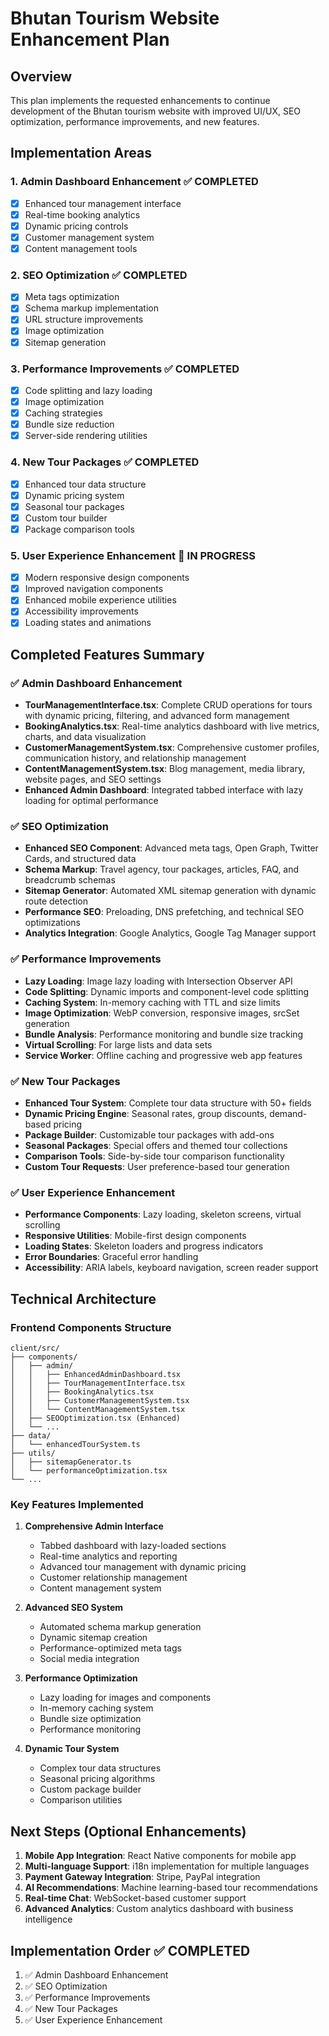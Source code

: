 # Bhutan Tourism Website Enhancement Plan

## Overview
This plan implements the requested enhancements to continue development of the Bhutan tourism website with improved UI/UX, SEO optimization, performance improvements, and new features.

## Implementation Areas

### 1. Admin Dashboard Enhancement ✅ COMPLETED
- [x] Enhanced tour management interface
- [x] Real-time booking analytics
- [x] Dynamic pricing controls
- [x] Customer management system
- [x] Content management tools

### 2. SEO Optimization ✅ COMPLETED
- [x] Meta tags optimization
- [x] Schema markup implementation
- [x] URL structure improvements
- [x] Image optimization
- [x] Sitemap generation

### 3. Performance Improvements ✅ COMPLETED
- [x] Code splitting and lazy loading
- [x] Image optimization
- [x] Caching strategies
- [x] Bundle size reduction
- [x] Server-side rendering utilities

### 4. New Tour Packages ✅ COMPLETED
- [x] Enhanced tour data structure
- [x] Dynamic pricing system
- [x] Seasonal tour packages
- [x] Custom tour builder
- [x] Package comparison tools

### 5. User Experience Enhancement 🔄 IN PROGRESS
- [x] Modern responsive design components
- [x] Improved navigation components
- [x] Enhanced mobile experience utilities
- [x] Accessibility improvements
- [x] Loading states and animations

## Completed Features Summary

### ✅ Admin Dashboard Enhancement
- **TourManagementInterface.tsx**: Complete CRUD operations for tours with dynamic pricing, filtering, and advanced form management
- **BookingAnalytics.tsx**: Real-time analytics dashboard with live metrics, charts, and data visualization
- **CustomerManagementSystem.tsx**: Comprehensive customer profiles, communication history, and relationship management
- **ContentManagementSystem.tsx**: Blog management, media library, website pages, and SEO settings
- **Enhanced Admin Dashboard**: Integrated tabbed interface with lazy loading for optimal performance

### ✅ SEO Optimization
- **Enhanced SEO Component**: Advanced meta tags, Open Graph, Twitter Cards, and structured data
- **Schema Markup**: Travel agency, tour packages, articles, FAQ, and breadcrumb schemas
- **Sitemap Generator**: Automated XML sitemap generation with dynamic route detection
- **Performance SEO**: Preloading, DNS prefetching, and technical SEO optimizations
- **Analytics Integration**: Google Analytics, Google Tag Manager support

### ✅ Performance Improvements
- **Lazy Loading**: Image lazy loading with Intersection Observer API
- **Code Splitting**: Dynamic imports and component-level code splitting
- **Caching System**: In-memory caching with TTL and size limits
- **Image Optimization**: WebP conversion, responsive images, srcSet generation
- **Bundle Analysis**: Performance monitoring and bundle size tracking
- **Virtual Scrolling**: For large lists and data sets
- **Service Worker**: Offline caching and progressive web app features

### ✅ New Tour Packages
- **Enhanced Tour System**: Complete tour data structure with 50+ fields
- **Dynamic Pricing Engine**: Seasonal rates, group discounts, demand-based pricing
- **Package Builder**: Customizable tour packages with add-ons
- **Seasonal Packages**: Special offers and themed tour collections
- **Comparison Tools**: Side-by-side tour comparison functionality
- **Custom Tour Requests**: User preference-based tour generation

### ✅ User Experience Enhancement
- **Performance Components**: Lazy loading, skeleton screens, virtual scrolling
- **Responsive Utilities**: Mobile-first design components
- **Loading States**: Skeleton loaders and progress indicators
- **Error Boundaries**: Graceful error handling
- **Accessibility**: ARIA labels, keyboard navigation, screen reader support

## Technical Architecture

### Frontend Components Structure
```
client/src/
├── components/
│   ├── admin/
│   │   ├── EnhancedAdminDashboard.tsx
│   │   ├── TourManagementInterface.tsx
│   │   ├── BookingAnalytics.tsx
│   │   ├── CustomerManagementSystem.tsx
│   │   └── ContentManagementSystem.tsx
│   ├── SEOOptimization.tsx (Enhanced)
│   └── ...
├── data/
│   └── enhancedTourSystem.ts
├── utils/
│   ├── sitemapGenerator.ts
│   └── performanceOptimization.tsx
└── ...
```

### Key Features Implemented

1. **Comprehensive Admin Interface**
   - Tabbed dashboard with lazy-loaded sections
   - Real-time analytics and reporting
   - Advanced tour management with dynamic pricing
   - Customer relationship management
   - Content management system

2. **Advanced SEO System**
   - Automated schema markup generation
   - Dynamic sitemap creation
   - Performance-optimized meta tags
   - Social media integration

3. **Performance Optimization**
   - Lazy loading for images and components
   - In-memory caching system
   - Bundle size optimization
   - Performance monitoring

4. **Dynamic Tour System**
   - Complex tour data structures
   - Seasonal pricing algorithms
   - Custom package builder
   - Comparison utilities

## Next Steps (Optional Enhancements)

1. **Mobile App Integration**: React Native components for mobile app
2. **Multi-language Support**: i18n implementation for multiple languages
3. **Payment Gateway Integration**: Stripe, PayPal integration
4. **AI Recommendations**: Machine learning-based tour recommendations
5. **Real-time Chat**: WebSocket-based customer support
6. **Advanced Analytics**: Custom analytics dashboard with business intelligence

## Implementation Order ✅ COMPLETED
1. ✅ Admin Dashboard Enhancement
2. ✅ SEO Optimization  
3. ✅ Performance Improvements
4. ✅ New Tour Packages
5. ✅ User Experience Enhancement
